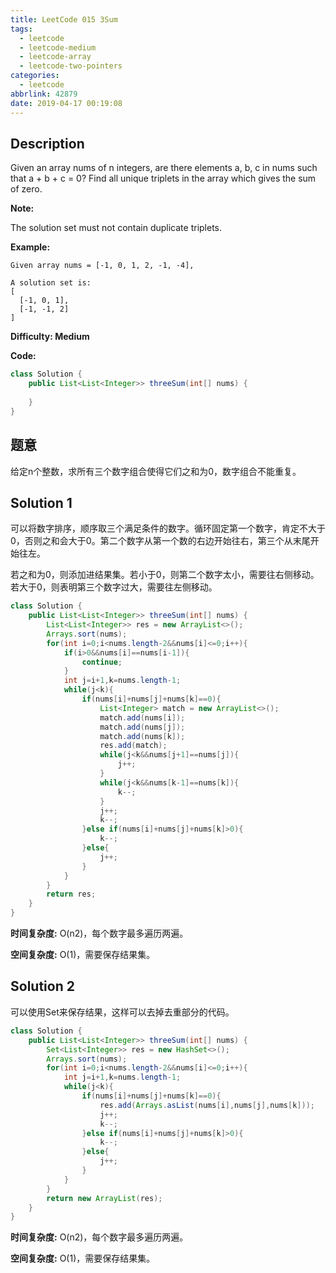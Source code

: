 ```yaml
---
title: LeetCode 015 3Sum
tags:
  - leetcode
  - leetcode-medium
  - leetcode-array
  - leetcode-two-pointers
categories:
  - leetcode
abbrlink: 42879
date: 2019-04-17 00:19:08
---
```


## Description

Given an array nums of n integers, are there elements a, b, c in nums such that a + b + c = 0? Find all unique triplets in the array which gives the sum of zero.

**Note:**

The solution set must not contain duplicate triplets.

**Example:**

```
Given array nums = [-1, 0, 1, 2, -1, -4],

A solution set is:
[
  [-1, 0, 1],
  [-1, -1, 2]
]
```

**Difficulty: Medium**

**Code:**

```java
class Solution {
    public List<List<Integer>> threeSum(int[] nums) {
        
    }
}
```

<!-- more -->

## 题意

给定n个整数，求所有三个数字组合使得它们之和为0，数字组合不能重复。

## Solution 1

可以将数字排序，顺序取三个满足条件的数字。循环固定第一个数字，肯定不大于0，否则之和会大于0。第二个数字从第一个数的右边开始往右，第三个从末尾开始往左。

若之和为0，则添加进结果集。若小于0，则第二个数字太小，需要往右侧移动。若大于0，则表明第三个数字过大，需要往左侧移动。

```java
class Solution {
    public List<List<Integer>> threeSum(int[] nums) {
        List<List<Integer>> res = new ArrayList<>();
        Arrays.sort(nums);
        for(int i=0;i<nums.length-2&&nums[i]<=0;i++){
            if(i>0&&nums[i]==nums[i-1]){
                continue;
            }
            int j=i+1,k=nums.length-1;
            while(j<k){
                if(nums[i]+nums[j]+nums[k]==0){
                    List<Integer> match = new ArrayList<>();
                    match.add(nums[i]);
                    match.add(nums[j]);
                    match.add(nums[k]);
                    res.add(match);
                    while(j<k&&nums[j+1]==nums[j]){
                        j++;
                    }
                    while(j<k&&nums[k-1]==nums[k]){
                        k--;
                    }
                    j++;
                    k--;
                }else if(nums[i]+nums[j]+nums[k]>0){
                    k--;
                }else{
                    j++;   
                }
            }
        }
        return res;
    }
}
```

**时间复杂度:** O(n2)，每个数字最多遍历两遍。

**空间复杂度:** O(1)，需要保存结果集。

## Solution 2

可以使用Set来保存结果，这样可以去掉去重部分的代码。

```java
class Solution {
    public List<List<Integer>> threeSum(int[] nums) {
        Set<List<Integer>> res = new HashSet<>();
        Arrays.sort(nums);
        for(int i=0;i<nums.length-2&&nums[i]<=0;i++){
            int j=i+1,k=nums.length-1;
            while(j<k){
                if(nums[i]+nums[j]+nums[k]==0){
                    res.add(Arrays.asList(nums[i],nums[j],nums[k]));
                    j++;
                    k--;
                }else if(nums[i]+nums[j]+nums[k]>0){
                    k--;
                }else{
                    j++;   
                }
            }
        }
        return new ArrayList(res);
    }
}
```

**时间复杂度:** O(n2)，每个数字最多遍历两遍。

**空间复杂度:** O(1)，需要保存结果集。


